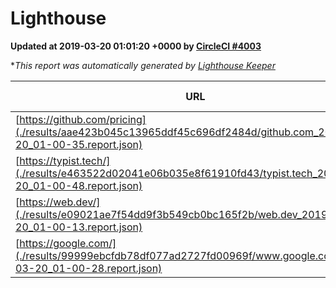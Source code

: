 
# Lighthouse

**Updated at 2019-03-20 01:01:20 +0000 by [CircleCI #4003](https://circleci.com/gh/ItinerisLtd/lighthouse-keeper-example/4003)**

**This report was automatically generated by [Lighthouse Keeper](https://github.com/itinerisltd/lighthouse-keeper)*

| URL | Performance | Accessibility | Best Practices | SEO | PWA | Updated At |
| --- | --- | --- | --- | --- | --- | --- |
| [https://github.com/pricing](./results/aae423b045c13965ddf45c696df2484d/github.com_2019-03-20_01-00-35.report.json) | 0.87 | 0.89 | 0.93 | 0.9 | 0.58 | 2019-03-20T01:00:35.696Z |
| [https://typist.tech/](./results/e463522d02041e06b035e8f61910fd43/typist.tech_2019-03-20_01-00-48.report.json) | 1 |  |  |  |  | 2019-03-20T01:00:48.486Z |
| [https://web.dev/](./results/e09021ae7f54dd9f3b549cb0bc165f2b/web.dev_2019-03-20_01-00-13.report.json) | 0.96 | 0.93 | 0.93 | 0.96 | 1 | 2019-03-20T01:00:13.494Z |
| [https://google.com/](./results/99999ebcfdb78df077ad2727fd00969f/www.google.com_2019-03-20_01-00-28.report.json) | 0.94 | 0.71 | 0.93 | 0.82 | 0.58 | 2019-03-20T01:00:28.975Z |
